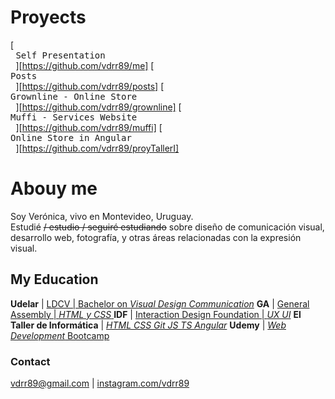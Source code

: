 # Proyects

[<kbd> <br> Self Presentation <br> </kbd>][https://github.com/vdrr89/me]
[<kbd> <br> Posts <br> </kbd>][https://github.com/vdrr89/posts]
[<kbd> <br> Grownline - Online Store <br> </kbd>][https://github.com/vdrr89/grownline]
[<kbd> <br> Muffi - Services Website <br> </kbd>][https://github.com/vdrr89/muffi]
[<kbd> <br> Online Store in Angular <br> </kbd>][https://github.com/vdrr89/proyTallerI]



# Abouy me


Soy Verónica, vivo en Montevideo, Uruguay.  
Estudié ~~/ estudio / seguiré estudiando~~ sobre diseño de comunicación visual, desarrollo web, fotografía, y otras áreas relacionadas con la expresión visual.



## My Education


**Udelar** | [LDCV | Bachelor on *Visual Design Communication*](http://www.fadu.edu.uy/ldcv/) 
**GA** | [General Assembly | *HTML y CSS* ](https://dash.generalassemb.ly/)
**IDF** | [Interaction Design Foundation | *UX UI*](https://www.interaction-design.org/courses?ad-set=ux-foundation&gclid=Cj0KCQjwuLShBhC_ARIsAFod4fL1UOLgXklWWIQkeKDqgktqJQDwA_qccHIoxk51K3pNcp0ySAhMZqAaAq9SEALw_wcB) 
**El Taller de Informática** | [*HTML CSS Git JS TS Angular*](https://www.tallerdeinformatica.edu.uy/CursosOnline) 
**Udemy** | [*Web Development* Bootcamp ](https://www.udemy.com/course/the-complete-web-development-bootcamp)




### Contact


[vdrr89@gmail.com](mailto:vdrr89@gmail.com) | [instagram.com/vdrr89](https://www.instagram.com/vdrr89)